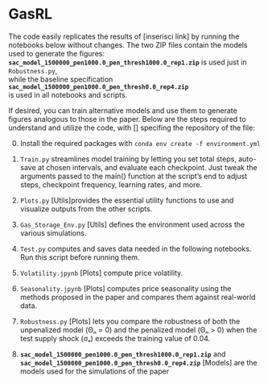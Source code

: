 # GasRL
The code  easily replicates the results of [inserisci link] by running the notebooks below without changes.
The two ZIP files contain the models used to generate the figures:  
**`sac_model_1500000_pen1000.0_pen_thresh1000.0_rep1.zip`** is used just in `Robustness.py`,  
while the baseline specification **`sac_model_1500000_pen1000.0_pen_thresh0.0_rep4.zip`**  
is used in all notebooks and scripts.

If desired, you can train alternative models and use them to generate figures analogous to those in the paper. 
Below are the steps required to understand and utilize the code, with [] specifing the repository of the file:

0) Install the required packages with `conda env create -f environment.yml`

1) `Train.py`  streamlines model training by letting you set total steps, auto-save at chosen intervals, and evaluate each checkpoint. Just tweak the arguments passed to the main() function at the script’s end to adjust steps, checkpoint frequency, learning rates, and more.

2) `Plots.py` [Utils]provides the essential utility functions to  use and visualize outputs from the other scripts.

3) `Gas_Storage_Env.py` [Utils] defines the environment used across the various simulations.

4) `Test.py`  computes and saves data  needed in the following notebooks. Run this script before running them.
   
5) `Volatility.jpynb` [Plots] compute price volatility.
   
7) `Seasonality.jpynb`  [Plots] computes price seasonality using the methods proposed in the paper and compares them against real-world data.

8) `Robustness.py` [Plots] lets you compare the robustness of both the unpenalized model (Θₙ = 0) and the penalized model (Θₙ > 0) when the test supply shock (σₛ) exceeds the training value of 0.04.

9) **`sac_model_1500000_pen1000.0_pen_thresh1000.0_rep1.zip`** and **`sac_model_1500000_pen1000.0_pen_thresh0.0_rep4.zip`**  [Models] are the models used for the simulations of the paper



